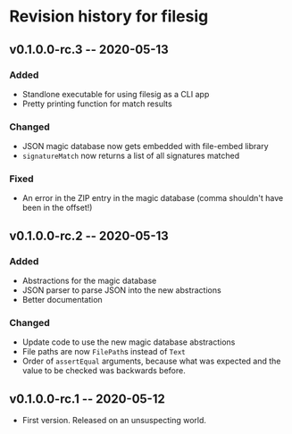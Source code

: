 # Revision history for filesig

## v0.1.0.0-rc.3 -- 2020-05-13

### Added

* Standlone executable for using filesig as a CLI app
* Pretty printing function for match results

### Changed

* JSON magic database now gets embedded with file-embed library
* `signatureMatch` now returns a list of all signatures matched

### Fixed

* An error in the ZIP entry in the magic database (comma shouldn't have been in
  the offset!)

## v0.1.0.0-rc.2 -- 2020-05-13

### Added

* Abstractions for the magic database
* JSON parser to parse JSON into the new abstractions
* Better documentation

### Changed

* Update code to use the new magic database abstractions
* File paths are now `FilePath`s instead of `Text`
* Order of `assertEqual` arguments, because what was expected and the value to
  be checked was backwards before.

## v0.1.0.0-rc.1 -- 2020-05-12

* First version. Released on an unsuspecting world.
